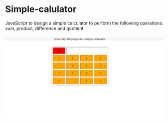 # Simple-calulator

JavaScript to design a simple calculator to perform the following operations: sum, product, difference and quotient.
<br>
<br>
<img src="https://github.com/SoniyaN/Simple-calulator/blob/master/Simple%20calculator%20screenshot.png">
